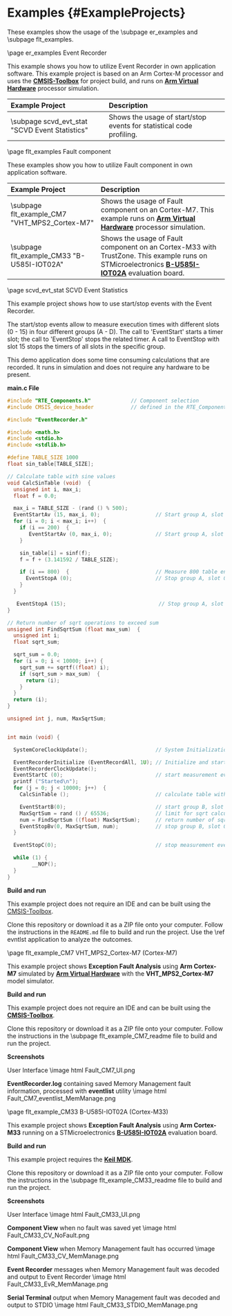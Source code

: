 # Examples {#ExampleProjects}

These examples show the usage of the \subpage er_examples and \subpage flt_examples.

\page er_examples Event Recorder

This example shows you how to utilize Event Recorder in own application software.
This example project is based on an Arm Cortex-M processor and uses the [**CMSIS-Toolbox**](https://github.com/Open-CMSIS-Pack/cmsis-toolbox) for project build, and runs on [**Arm Virtual Hardware**](https://arm-software.github.io/AVH/main/overview/html/index.html) processor simulation.

Example Project                                | Description
:----------------------------------------------|:-----------------------------------------
\subpage scvd_evt_stat "SCVD Event Statistics" | Shows the usage of start/stop events for statistical code profiling.

\page flt_examples Fault component

These examples show you how to utilize Fault component in own application software. 

Example Project                                | Description
:----------------------------------------------|:-----------------------------------------
\subpage flt_example_CM7 "VHT_MPS2_Cortex-M7"  | Shows the usage of Fault component on an Cortex-M7. This example runs on [**Arm Virtual Hardware**](https://arm-software.github.io/AVH/main/overview/html/index.html) processor simulation.
\subpage flt_example_CM33 "B-U585I-IOT02A"     | Shows the usage of Fault component on an Cortex-M33 with TrustZone. This example runs on STMicroelectronics [**B-U585I-IOT02A**](https://www.st.com/en/evaluation-tools/b-u585i-iot02a.html) evaluation board.


\page scvd_evt_stat SCVD Event Statistics

This example project shows how to use start/stop events with the Event Recorder.

The start/stop events allow to measure execution times with different slots (0 - 15) in four different groups (A - D). The
call to 'EventStart' starts a timer slot; the call to 'EventStop' stops the related timer.  A call to EventStop with slot 15 
stops the timers of all slots in the specific group.

This demo application does some time consuming calculations that are recorded. It runs in simulation and does not require any
hardware to be present.

**main.c File**

```c
#include "RTE_Components.h"             // Component selection
#include CMSIS_device_header            // defined in the RTE_Components.h file

#include "EventRecorder.h"

#include <math.h>
#include <stdio.h>
#include <stdlib.h>

#define TABLE_SIZE 1000
float sin_table[TABLE_SIZE];

// Calculate table with sine values
void CalcSinTable (void)  {
  unsigned int i, max_i;
  float f = 0.0;

  max_i = TABLE_SIZE - (rand () % 500);
  EventStartAv (15, max_i, 0);                  // Start group A, slot 15, passing the max_i variable
  for (i = 0; i < max_i; i++)  {
    if (i == 200)  {
       EventStartAv (0, max_i, 0);              // Start group A, slot 0, passing the max_i variable
    }

    sin_table[i] = sinf(f);
    f = f + (3.141592 / TABLE_SIZE);

    if (i == 800)  {                            // Measure 800 table entries
      EventStopA (0);                           // Stop group A, slot 0
    }
  }

   EventStopA (15);                              // Stop group A, slot 15 (stops also slots 0..14)
}

// Return number of sqrt operations to exceed sum
unsigned int FindSqrtSum (float max_sum)  {
  unsigned int i;
  float sqrt_sum;

  sqrt_sum = 0.0;
  for (i = 0; i < 10000; i++) {
    sqrt_sum += sqrtf((float) i);
    if (sqrt_sum > max_sum)  {
      return (i);
    }
  }
  return (i);
}

unsigned int j, num, MaxSqrtSum;


int main (void) {

  SystemCoreClockUpdate();                      // System Initialization

  EventRecorderInitialize (EventRecordAll, 1U); // Initialize and start Event Recorder
  EventRecorderClockUpdate();
  EventStartC (0);                              // start measurement event group C, slot 0
  printf ("Started\n");
  for (j = 0; j < 10000; j++)  {
    CalcSinTable ();                            // calculate table with sinus values

    EventStartB(0);                             // start group B, slot 0
    MaxSqrtSum = rand () / 65536;               // limit for sqrt calculation
    num = FindSqrtSum ((float) MaxSqrtSum);     // return number of sqrt operations
    EventStopBv(0, MaxSqrtSum, num);            // stop group B, slot 0, output values: MaxSqrtSum, num
  }

  EventStopC(0);                                // stop measurement event group C, slot 0

  while (1) {
		__NOP();
  }
}
```

**Build and run**

This example project does not require an IDE and can be built using the <a href="https://github.com/Open-CMSIS-Pack/cmsis-toolbox" target="_blank">CMSIS-Toolbox</a>.

Clone this repository or download it as a ZIP file onto your computer. Follow the instructions in the `README.md` file to build and run the project. Use the \ref evntlst application to analyze the outcomes.


\page flt_example_CM7 VHT_MPS2_Cortex-M7 (Cortex-M7)

This example project shows **Exception Fault Analysis** using **Arm Cortex-M7** simulated by [**Arm Virtual Hardware**](https://arm-software.github.io/AVH/main/simulation/html/Using.html) with the **VHT_MPS2_Cortex-M7** model simulator.

**Build and run**

This example project does not require an IDE and can be built using the [**CMSIS-Toolbox**](https://github.com/Open-CMSIS-Pack/cmsis-toolbox).

Clone this repository or download it as a ZIP file onto your computer. Follow the instructions in the \subpage flt_example_CM7_readme file to build and run the project.

**Screenshots**

User Interface \image html Fault_CM7_UI.png

**EventRecorder.log** containing saved Memory Management fault information, processed with **eventlist** utility \image html Fault_CM7_eventlist_MemManage.png


\page flt_example_CM33 B-U585I-IOT02A (Cortex-M33)

This example project shows **Exception Fault Analysis** using **Arm Cortex-M33** running on a STMicroelectronics [**B-U585I-IOT02A**](https://www.st.com/en/evaluation-tools/b-u585i-iot02a.html) evaluation board.

**Build and run**

This example project requires the [**Keil MDK**](https://www.keil.com/mdk5).

Clone this repository or download it as a ZIP file onto your computer. Follow the instructions in the \subpage flt_example_CM33_readme file to build and run the project.

**Screenshots**

User Interface \image html Fault_CM33_UI.png

**Component View** when no fault was saved yet \image html Fault_CM33_CV_NoFault.png

**Component View** when Memory Management fault has occurred \image html Fault_CM33_CV_MemManage.png

**Event Recorder** messages when Memory Management fault was decoded and output to Event Recorder \image html Fault_CM33_EvR_MemManage.png

**Serial Terminal** output when Memory Management fault was decoded and output to STDIO \image html Fault_CM33_STDIO_MemManage.png
